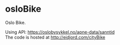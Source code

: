 # osloBike

Oslo Bike.

Using API: https://oslobysykkel.no/apne-data/sanntid  
The code is hosted at http://eidjord.com/cityBike
